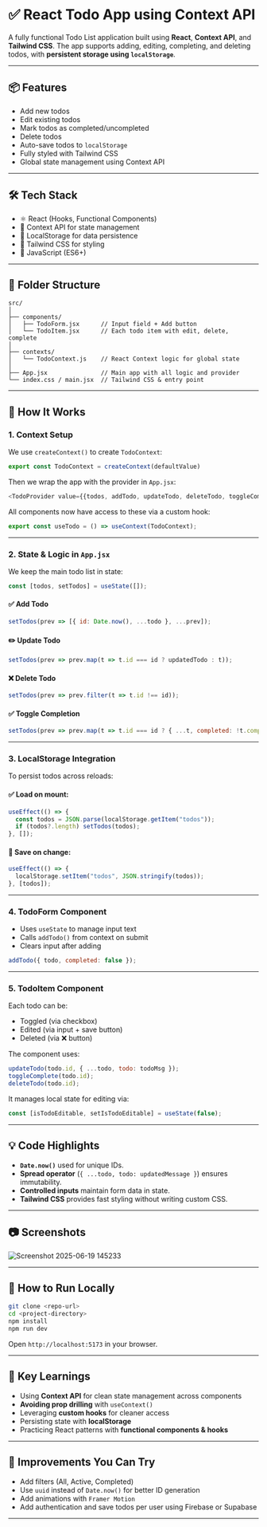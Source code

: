 
# ✅ React Todo App using Context API

A fully functional Todo List application built using **React**, **Context API**, and **Tailwind CSS**. The app supports adding, editing, completing, and deleting todos, with **persistent storage using `localStorage`**.

---

## 📦 Features

- Add new todos
- Edit existing todos
- Mark todos as completed/uncompleted
- Delete todos
- Auto-save todos to `localStorage`
- Fully styled with Tailwind CSS
- Global state management using Context API

---

## 🛠️ Tech Stack

- ⚛️ React (Hooks, Functional Components)
- 🎯 Context API for state management
- 💾 LocalStorage for data persistence
- 🎨 Tailwind CSS for styling
- 🔀 JavaScript (ES6+)

---

## 📂 Folder Structure

```
src/
│
├── components/
│   ├── TodoForm.jsx      // Input field + Add button
│   └── TodoItem.jsx      // Each todo item with edit, delete, complete
│
├── contexts/
│   └── TodoContext.js    // React Context logic for global state
│
├── App.jsx               // Main app with all logic and provider
└── index.css / main.jsx  // Tailwind CSS & entry point
```

---

## 🔄 How It Works

### 1. **Context Setup**

We use `createContext()` to create `TodoContext`:
```js
export const TodoContext = createContext(defaultValue)
```

Then we wrap the app with the provider in `App.jsx`:
```js
<TodoProvider value={{todos, addTodo, updateTodo, deleteTodo, toggleComplete}}>
```

All components now have access to these via a custom hook:
```js
export const useTodo = () => useContext(TodoContext);
```

---

### 2. **State & Logic in `App.jsx`**

We keep the main todo list in state:

```js
const [todos, setTodos] = useState([]);
```

#### ✅ Add Todo
```js
setTodos(prev => [{ id: Date.now(), ...todo }, ...prev]);
```

#### ✏️ Update Todo
```js
setTodos(prev => prev.map(t => t.id === id ? updatedTodo : t));
```

#### ❌ Delete Todo
```js
setTodos(prev => prev.filter(t => t.id !== id));
```

#### ✅ Toggle Completion
```js
setTodos(prev => prev.map(t => t.id === id ? { ...t, completed: !t.completed } : t));
```

---

### 3. **LocalStorage Integration**

To persist todos across reloads:

#### ✅ Load on mount:
```js
useEffect(() => {
  const todos = JSON.parse(localStorage.getItem("todos"));
  if (todos?.length) setTodos(todos);
}, []);
```

#### 💾 Save on change:
```js
useEffect(() => {
  localStorage.setItem("todos", JSON.stringify(todos));
}, [todos]);
```

---

### 4. **TodoForm Component**

- Uses `useState` to manage input text
- Calls `addTodo()` from context on submit
- Clears input after adding

```js
addTodo({ todo, completed: false });
```

---

### 5. **TodoItem Component**

Each todo can be:
- Toggled (via checkbox)
- Edited (via input + save button)
- Deleted (via ❌ button)

The component uses:
```js
updateTodo(todo.id, { ...todo, todo: todoMsg });
toggleComplete(todo.id);
deleteTodo(todo.id);
```

It manages local state for editing via:
```js
const [isTodoEditable, setIsTodoEditable] = useState(false);
```

---

## 💡 Code Highlights

- **`Date.now()`** used for unique IDs.
- **Spread operator** (`{ ...todo, todo: updatedMessage }`) ensures immutability.
- **Controlled inputs** maintain form data in state.
- **Tailwind CSS** provides fast styling without writing custom CSS.

---

## 📷 Screenshots
![Screenshot 2025-06-19 145233](https://github.com/user-attachments/assets/52da76c5-13ca-4ebf-97c2-3a293cabb9df)


---

## 🚀 How to Run Locally

```bash
git clone <repo-url>
cd <project-directory>
npm install
npm run dev
```

Open `http://localhost:5173` in your browser.

---

## 🧠 Key Learnings

- Using **Context API** for clean state management across components
- **Avoiding prop drilling** with `useContext()`
- Leveraging **custom hooks** for cleaner access
- Persisting state with **localStorage**
- Practicing React patterns with **functional components & hooks**

---

## 📌 Improvements You Can Try

- Add filters (All, Active, Completed)
- Use `uuid` instead of `Date.now()` for better ID generation
- Add animations with `Framer Motion`
- Add authentication and save todos per user using Firebase or Supabase

---
<!-- 
Built a modular React Todo application leveraging Context API and Hooks for global state management, featuring persistent data storage with localStorage and a responsive UI styled using Tailwind CSS. -->
